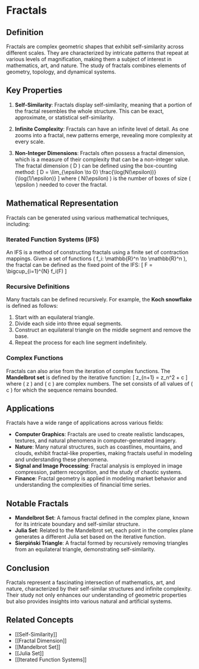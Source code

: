 
# Fractals

## Definition
Fractals are complex geometric shapes that exhibit self-similarity across different scales. They are characterized by intricate patterns that repeat at various levels of magnification, making them a subject of interest in mathematics, art, and nature. The study of fractals combines elements of geometry, topology, and dynamical systems.

## Key Properties
1. **Self-Similarity**: Fractals display self-similarity, meaning that a portion of the fractal resembles the whole structure. This can be exact, approximate, or statistical self-similarity.

2. **Infinite Complexity**: Fractals can have an infinite level of detail. As one zooms into a fractal, new patterns emerge, revealing more complexity at every scale.

3. **Non-Integer Dimensions**: Fractals often possess a fractal dimension, which is a measure of their complexity that can be a non-integer value. The fractal dimension \( D \) can be defined using the box-counting method:
   \[
   D = \lim_{\epsilon \to 0} \frac{\log(N(\epsilon))}{\log(1/\epsilon)}
   \]
   where \( N(\epsilon) \) is the number of boxes of size \( \epsilon \) needed to cover the fractal.

## Mathematical Representation
Fractals can be generated using various mathematical techniques, including:

### Iterated Function Systems (IFS)
An IFS is a method of constructing fractals using a finite set of contraction mappings. Given a set of functions \( f_i: \mathbb{R}^n \to \mathbb{R}^n \), the fractal can be defined as the fixed point of the IFS:
\[
F = \bigcup_{i=1}^{N} f_i(F)
\]

### Recursive Definitions
Many fractals can be defined recursively. For example, the **Koch snowflake** is defined as follows:
1. Start with an equilateral triangle.
2. Divide each side into three equal segments.
3. Construct an equilateral triangle on the middle segment and remove the base.
4. Repeat the process for each line segment indefinitely.

### Complex Functions
Fractals can also arise from the iteration of complex functions. The **Mandelbrot set** is defined by the iterative function:
\[
z_{n+1} = z_n^2 + c
\]
where \( z \) and \( c \) are complex numbers. The set consists of all values of \( c \) for which the sequence remains bounded.

## Applications
Fractals have a wide range of applications across various fields:
- **Computer Graphics**: Fractals are used to create realistic landscapes, textures, and natural phenomena in computer-generated imagery.
- **Nature**: Many natural structures, such as coastlines, mountains, and clouds, exhibit fractal-like properties, making fractals useful in modeling and understanding these phenomena.
- **Signal and Image Processing**: Fractal analysis is employed in image compression, pattern recognition, and the study of chaotic systems.
- **Finance**: Fractal geometry is applied in modeling market behavior and understanding the complexities of financial time series.

## Notable Fractals
- **Mandelbrot Set**: A famous fractal defined in the complex plane, known for its intricate boundary and self-similar structure.
- **Julia Set**: Related to the Mandelbrot set, each point in the complex plane generates a different Julia set based on the iterative function.
- **Sierpiński Triangle**: A fractal formed by recursively removing triangles from an equilateral triangle, demonstrating self-similarity.

## Conclusion
Fractals represent a fascinating intersection of mathematics, art, and nature, characterized by their self-similar structures and infinite complexity. Their study not only enhances our understanding of geometric properties but also provides insights into various natural and artificial systems.

## Related Concepts
- [[Self-Similarity]]
- [[Fractal Dimension]]
- [[Mandelbrot Set]]
- [[Julia Set]]
- [[Iterated Function Systems]]
